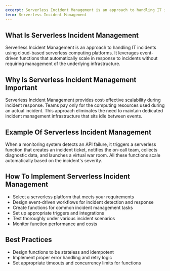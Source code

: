 ```yaml
---
excerpt: Serverless Incident Management is an approach to handling IT incidents using cloud-based serverless computing platforms.
term: Serverless Incident Management
---
```

## What Is Serverless Incident Management

Serverless Incident Management is an approach to handling IT incidents using cloud-based serverless computing platforms. It leverages event-driven functions that automatically scale in response to incidents without requiring management of the underlying infrastructure.

## Why Is Serverless Incident Management Important

Serverless Incident Management provides cost-effective scalability during incident response. Teams pay only for the computing resources used during an actual incident. This approach eliminates the need to maintain dedicated incident management infrastructure that sits idle between events.

## Example Of Serverless Incident Management

When a monitoring system detects an API failure, it triggers a serverless function that creates an incident ticket, notifies the on-call team, collects diagnostic data, and launches a virtual war room. All these functions scale automatically based on the incident's severity.

## How To Implement Serverless Incident Management

- Select a serverless platform that meets your requirements
- Design event-driven workflows for incident detection and response
- Create functions for common incident management tasks
- Set up appropriate triggers and integrations
- Test thoroughly under various incident scenarios
- Monitor function performance and costs

## Best Practices

- Design functions to be stateless and idempotent
- Implement proper error handling and retry logic
- Set appropriate timeouts and concurrency limits for functions